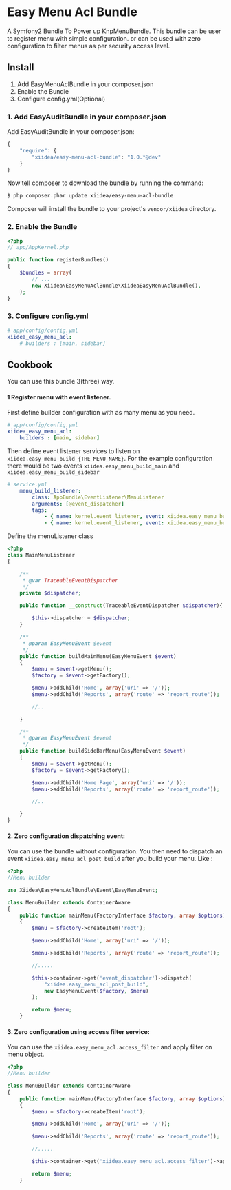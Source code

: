 Easy Menu Acl Bundle
====================

A Symfony2 Bundle To Power up KnpMenuBundle. This bundle can be user to register menu with simple configuration. or
can be used with zero configuration to filter menus as per security access level.

Install
-------
1. Add EasyMenuAclBundle in your composer.json
2. Enable the Bundle
3. Configure config.yml(Optional)

### 1. Add EasyAuditBundle in your composer.json

Add EasyAuditBundle in your composer.json:

```js
{
    "require": {
        "xiidea/easy-menu-acl-bundle": "1.0.*@dev"
    }
}
```

Now tell composer to download the bundle by running the command:

``` bash
$ php composer.phar update xiidea/easy-menu-acl-bundle
```

Composer will install the bundle to your project's `vendor/xiidea` directory.

### 2. Enable the Bundle

``` php
<?php
// app/AppKernel.php

public function registerBundles()
{
    $bundles = array(
        // ...
        new Xiidea\EasyMenuAclBundle\XiideaEasyMenuAclBundle(),
    );
}
```

### 3. Configure config.yml

``` yaml
# app/config/config.yml
xiidea_easy_menu_acl:
    # builders : [main, sidebar]

```

Cookbook
--------
You can use this bundle 3(three) way.

#### 1 Register menu with event listener.
First define builder configuration with as many menu as you need.

``` yaml
# app/config/config.yml
xiidea_easy_menu_acl:
    builders : [main, sidebar]

```

Then define event listener services to listen on `xiidea.easy_menu_build_{THE_MENU_NAME}`. For the example configuration
there would be two events `xiidea.easy_menu_build_main` and `xiidea.easy_menu_build_sidebar`

``` yaml
# service.yml
    menu_build_listener:
        class: AppBundle\EventListener\MenuListener
        arguments: [@event_dispatcher]
        tags:
            - { name: kernel.event_listener, event: xiidea.easy_menu_build_main, method: buildMainMenu}
            - { name: kernel.event_listener, event: xiidea.easy_menu_build_sidebar, method: buildSideBarMenu}

```

Define the menuListener class

```php
<?php
class MainMenuListener
{

    /**
     * @var TraceableEventDispatcher
     */
    private $dispatcher;

    public function __construct(TraceableEventDispatcher $dispatcher){

        $this->dispatcher = $dispatcher;
    }

    /**
     * @param EasyMenuEvent $event
     */
    public function buildMainMenu(EasyMenuEvent $event)
    {
        $menu = $event->getMenu();
        $factory = $event->getFactory();

        $menu->addChild('Home', array('uri' => '/'));
        $menu->addChild('Reports', array('route' => 'report_route'));

        //..

    }

    /**
     * @param EasyMenuEvent $event
     */
    public function buildSideBarMenu(EasyMenuEvent $event)
    {
        $menu = $event->getMenu();
        $factory = $event->getFactory();

        $menu->addChild('Home Page', array('uri' => '/'));
        $menu->addChild('Reports', array('route' => 'report_route'));

        //..

    }
}

```



#### 2. Zero configuration dispatching event:
You can use the bundle without configuration. You then need to dispatch an event `xiidea.easy_menu_acl_post_build` after you build your menu.
Like :

```php
<?php
//Menu builder

use Xiidea\EasyMenuAclBundle\Event\EasyMenuEvent;

class MenuBuilder extends ContainerAware
{
    public function mainMenu(FactoryInterface $factory, array $options)
    {
        $menu = $factory->createItem('root');

        $menu->addChild('Home', array('uri' => '/'));

        $menu->addChild('Reports', array('route' => 'report_route'));

        //.....

        $this->container->get('event_dispatcher')->dispatch(
            "xiidea.easy_menu_acl_post_build",
            new EasyMenuEvent($factory, $menu)
        );

        return $menu;
    }

```

#### 3. Zero configuration using access filter service:

You can use the `xiidea.easy_menu_acl.access_filter` and apply filter on menu object.

```php
<?php
//Menu builder

class MenuBuilder extends ContainerAware
{
    public function mainMenu(FactoryInterface $factory, array $options)
    {
        $menu = $factory->createItem('root');

        $menu->addChild('Home', array('uri' => '/'));

        $menu->addChild('Reports', array('route' => 'report_route'));

        //.....

        $this->container->get('xiidea.easy_menu_acl.access_filter')->apply($menu);

        return $menu;
    }

```
